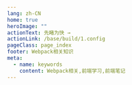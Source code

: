 ```yaml
---
lang: zh-CN
home: true
heroImage: ""
actionText: 先睹为快 →
actionLink: /base/build/1.config
pageClass: page_index
footer: Webpack相关知识
meta:
  - name: keywords
    content: Webpack相关,前端学习,前端笔记
---
```


<template>
  <div class="cont">
    <div id="large-header" class="large-header"></div>
    <div class="features">
      <div class="feature">
        <h2>Webpack基础知识</h2> 
        <p>掌握Webpack基础功能、常见配置、对plugin和loader的了解、相关性能优化配置</p>
      </div>
      <div class="feature">
        <h2>Webpack高级知识</h2> 
        <p>掌握Webpack基础原理，深层次理解loader、plugin、tapable原理，能实现一个简易的webpack</p>
      </div>`
      <div class="feature">
        <h2>Webpack源码知识</h2> 
        <p>深入解析Webpack-cli、以及Webpack原理</p>
      </div>
    </div>
  </div>
</template>
